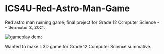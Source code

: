 # ICS4U-Red-Astro-Man-Game
Red astro man running game; final project for Grade 12 Computer Science -- Semester 2, 2021.

![gameplay demo](https://media2.giphy.com/media/QPFN1nKc1Dk4ochQP4/giphy.gif)

Wanted to make a 3D game for Grade 12 Computer Science summative.
